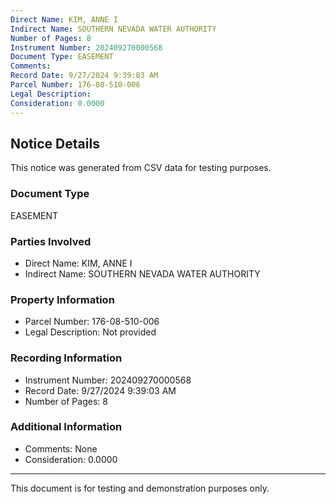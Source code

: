 ```yaml
---
Direct Name: KIM, ANNE I
Indirect Name: SOUTHERN NEVADA WATER AUTHORITY
Number of Pages: 8
Instrument Number: 202409270000568
Document Type: EASEMENT
Comments: 
Record Date: 9/27/2024 9:39:03 AM
Parcel Number: 176-08-510-006
Legal Description: 
Consideration: 0.0000
---
```


## Notice Details

This notice was generated from CSV data for testing purposes.

### Document Type
EASEMENT

### Parties Involved
- Direct Name: KIM, ANNE I
- Indirect Name: SOUTHERN NEVADA WATER AUTHORITY

### Property Information
- Parcel Number: 176-08-510-006
- Legal Description: Not provided

### Recording Information
- Instrument Number: 202409270000568
- Record Date: 9/27/2024 9:39:03 AM
- Number of Pages: 8

### Additional Information
- Comments: None
- Consideration: 0.0000

---

This document is for testing and demonstration purposes only.
